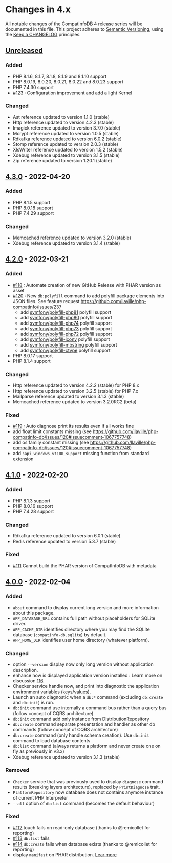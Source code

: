 <!-- markdownlint-disable MD013 MD024 -->
# Changes in 4.x

All notable changes of the CompatInfoDB 4 release series will be documented in this file.
This project adheres to [Semantic Versioning](http://semver.org/),
using the [Keep a CHANGELOG](http://keepachangelog.com) principles.

## [Unreleased]

<!-- MARKDOWN-RELEASE:START -->
### Added

- PHP 8.1.6, 8.1.7, 8.1.8, 8.1.9 and 8.1.10 support
- PHP 8.0.19, 8.0.20, 8.0.21, 8.0.22 and 8.0.23 support
- PHP 7.4.30 support
- [#123](https://github.com/llaville/php-compatinfo-db/issues/123) : Configuration improvement and add a light Kernel

### Changed

- Ast reference updated to version 1.1.0 (stable)
- Http reference updated to version 4.2.3 (stable)
- Imagick reference updated to version 3.7.0 (stable)
- Mcrypt reference updated to version 1.0.5 (stable)
- Rdkafka reference updated to version 6.0.2 (stable)
- Stomp reference updated to version 2.0.3 (stable)
- XlsWriter reference updated to version 1.5.2 (stable)
- Xdebug reference updated to version 3.1.5 (stable)
- Zip reference updated to version 1.20.1 (stable)
<!-- MARKDOWN-RELEASE:END -->

## [4.3.0] - 2022-04-20

### Added

- PHP 8.1.5 support
- PHP 8.0.18 support
- PHP 7.4.29 support

### Changed

- Memcached reference updated to version 3.2.0 (stable)
- Xdebug reference updated to version 3.1.4 (stable)

## [4.2.0] - 2022-03-21

### Added

- [#118](https://github.com/llaville/php-compatinfo-db/issues/118) : Automate creation of new GitHub Release with PHAR version as asset
- [#120](https://github.com/llaville/php-compatinfo-db/issues/120) : New `db:polyfill` command to add polyfill package elements into JSON files. See feature request <https://github.com/llaville/php-compatinfo/issues/237>
  - add [symfony/polyfill-php81](https://github.com/symfony/polyfill/tree/main/src/Php81) polyfill support
  - add [symfony/polyfill-php80](https://github.com/symfony/polyfill/tree/main/src/Php80) polyfill support
  - add [symfony/polyfill-php74](https://github.com/symfony/polyfill/tree/main/src/Php74) polyfill support
  - add [symfony/polyfill-php73](https://github.com/symfony/polyfill/tree/main/src/Php73) polyfill support
  - add [symfony/polyfill-php72](https://github.com/symfony/polyfill/tree/main/src/Php72) polyfill support
  - add [symfony/polyfill-iconv](https://github.com/symfony/polyfill/tree/main/src/Iconv) polyfill support
  - add [symfony/polyfill-mbstring](https://github.com/symfony/polyfill/tree/main/src/Mbstring) polyfill support
  - add [symfony/polyfill-ctype](https://github.com/symfony/polyfill/tree/main/src/Ctype) polyfill support
- PHP 8.0.17 support
- PHP 8.1.4 support

### Changed

- Http reference updated to version 4.2.2 (stable) for PHP 8.x
- Http reference updated to version 3.2.5 (stable) for PHP 7.x
- Mailparse reference updated to version 3.1.3 (stable)
- Memcached reference updated to version 3.2.0RC2 (beta)

### Fixed

- [#119](https://github.com/llaville/php-compatinfo-db/issues/119) : Auto diagnose print its results even if all works fine
- add float limit constants missing (see <https://github.com/llaville/php-compatinfo-db/issues/120#issuecomment-1067757748>)
- add os family constant missing (see <https://github.com/llaville/php-compatinfo-db/issues/120#issuecomment-1067757748>)
- add `sapi_windows_vt100_support` missing function from standard extension

## [4.1.0] - 2022-02-20

### Added

- PHP 8.1.3 support
- PHP 8.0.16 support
- PHP 7.4.28 support

### Changed

- Rdkafka reference updated to version 6.0.1 (stable)
- Redis reference updated to version 5.3.7 (stable)

### Fixed

- [#111](https://github.com/llaville/php-compatinfo-db/issues/111) Cannot build the PHAR version of CompatInfoDB with metadata

## [4.0.0] - 2022-02-04

### Added

- `about` command to display current long version and more information about this package.
- `APP_DATABASE_URL` contains full path without placeholders for SQLite driver.
- `APP_CACHE_DIR` identifies directory where you may find the SQLite database (`compatinfo-db.sqlite`) by default.
- `APP_HOME_DIR` identifies user home directory (whatever platform).

### Changed

- option `--version` display now only long version without application description.
- enhance how is displayed application version installed : Learn more on discussion [116](https://github.com/llaville/php-compatinfo-db/discussions/116)
- Checker service handle now, and print into diagnostic the application environment variables (keys/values).
- Launch an auto diagnostic when a `db:*` command (excluding `db:create` and `db:init`) is run.
- `db:init` command use internally a command bus rather than a query bus (follow concept of CQRS architecture)
- `db:init` command add only instance from DistributionRepository
- `db:create` command separate presentation and handler as other db commands (follow concept of CQRS architecture)
- `db:create` command (only handle schema creation). Use `db:init` command to load database contents
- `db:list` command (always returns a platform and never create one on fly as previously in v3.x)
- Xdebug reference updated to version 3.1.3 (stable)

### Removed

- `Checker` service that was previously used to display `diagnose` command results (breaking layers architecture), replaced by `PrintDiagnose` trait.
- `PlatformRepository` now database does not contains anymore instance of current PHP Interpreter
- `--all` option of `db:list` command (becomes the default behaviour)

### Fixed

- [#112](https://github.com/llaville/php-compatinfo-db/issues/112) touch fails on read-only database (thanks to @remicollet for reporting)
- [#113](https://github.com/llaville/php-compatinfo-db/issues/113) `db:list` fails
- [#114](https://github.com/llaville/php-compatinfo-db/issues/114) `db:create` fails when database exists (thanks to @remicollet for reporting)
- display `manifest` on PHAR distribution. [Lear more](https://github.com/llaville/php-compatinfo-db/issues/111#issuecomment-1029708338)

[unreleased]: https://github.com/llaville/php-compatinfo-db/compare/4.3.0...HEAD
[4.3.0]: https://github.com/llaville/php-compatinfo-db/compare/4.2.0...4.3.0
[4.2.0]: https://github.com/llaville/php-compatinfo-db/compare/4.1.0...4.2.0
[4.1.0]: https://github.com/llaville/php-compatinfo-db/compare/4.0.0...4.1.0
[4.0.0]: https://github.com/llaville/php-compatinfo-db/compare/3.18.0...4.0.0

